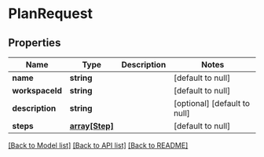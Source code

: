 # PlanRequest

## Properties
Name | Type | Description | Notes
------------ | ------------- | ------------- | -------------
**name** | **string** |  | [default to null]
**workspaceId** | **string** |  | [default to null]
**description** | **string** |  | [optional] [default to null]
**steps** | [**array[Step]**](Step.md) |  | [default to null]

[[Back to Model list]](../README.md#documentation-for-models) [[Back to API list]](../README.md#documentation-for-api-endpoints) [[Back to README]](../README.md)



